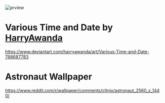 
![prview](https://user-images.githubusercontent.com/89246695/130922026-b13188eb-5ba4-4927-b5bf-8c223e78fc89.PNG)

# Various Time and Date by [HarryAwanda](https://www.deviantart.com/harryawanda)
https://www.deviantart.com/harryawanda/art/Various-Time-and-Date-788687783

# Astronaut Wallpaper
https://www.reddit.com/r/wallpaper/comments/cltnjx/astronaut_2560_x_1440/

